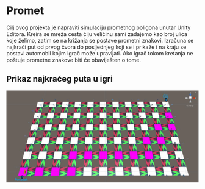 # Promet
Cilj ovog projekta je napraviti simulaciju prometnog poligona unutar Unity Editora. Kreira se mreža cesta čiju veličinu sami zadajemo kao broj ulica koje želimo, zatim se na križanja se postave prometni znakovi. Izračuna se najkraći put od prvog čvora do posljednjeg koji se i prikaže i na kraju se postavi automobil kojim igrač može upravljati. Ako igrač tokom kretanja ne poštuje prometne znakove biti će obaviješten o tome.

## Prikaz najkraćeg puta u igri
![Prikaz najkraćeg puta u igri](https://github.com/dmilkovic/Promet/blob/master/Assets/praksa.png)
